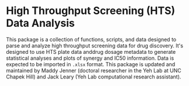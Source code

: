 # High Throughput Screening (HTS) Data Analysis
This package is a collection of functions, scripts, and data designed to parse and analyze high throughput screening data for drug discovery. It's designed to use HTS plate data anddrug dosage metadata to generate statistical analyses and plots of synergy and IC50 information. Data is expected to be imported in `.xlsx` format. This package is updated and maintained by Maddy Jenner (doctoral researcher in the Yeh Lab at UNC Chapek Hill) and Jack Leary (Yeh Lab computational research assistant). 
